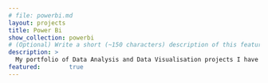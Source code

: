 ```yaml
---
# file: powerbi.md
layout: projects
title: Power Bi
show_collection: powerbi
# (Optional) Write a short (~150 characters) description of this featured tag.
description: >
  My portfolio of Data Analysis and Data Visualisation projects I have completed throughout my journey.
featured:        true
---
```

